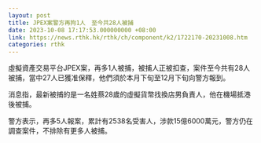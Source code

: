 ```yaml
---
layout: post
title: JPEX案警方再拘1人　至今共28人被捕
date: 2023-10-08 17:17:53.000000000 +08:00
link: https://news.rthk.hk/rthk/ch/component/k2/1722170-20231008.htm
categories: rthk
---
```


虛擬資產交易平台JPEX案，再多1人被捕，被捕人正被扣查，案件至今共有28人被捕，當中27人已獲准保釋，他們須於本月下旬至12月下旬向警方報到。

消息指，最新被捕的是一名姓蔡28歲的虛擬貨幣找換店男負責人，他在機場抵港後被捕。

警方表示，再多5人報案，累計有2538名受害人，涉款15億6000萬元，警方仍在調查案件，不排除有更多人被捕。
